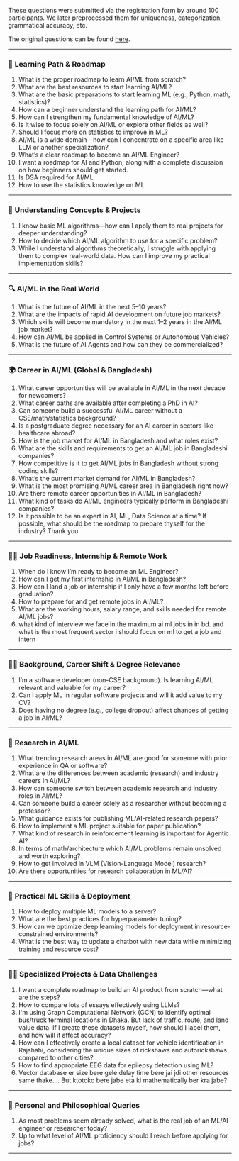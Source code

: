 These questions were submitted via the registration form by around 100 participants. We later preprocessed them for uniqueness, categorization, grammatical accuracy, etc.

The original questions can be found [here](https://docs.google.com/document/d/1WQgiObO269CnWGjyCJqx9-CX7aWynPV5CAspph0Uqzw/edit?usp=sharing). 

---

### 📘 **Learning Path & Roadmap**
1. What is the proper roadmap to learn AI/ML from scratch?
2. What are the best resources to start learning AI/ML?
3. What are the basic preparations to start learning ML (e.g., Python, math, statistics)?
4. How can a beginner understand the learning path for AI/ML?
5. How can I strengthen my fundamental knowledge of AI/ML?
6. Is it wise to focus solely on AI/ML or explore other fields as well?
7. Should I focus more on statistics to improve in ML?
8. AI/ML is a wide domain—how can I concentrate on a specific area like LLM or another specialization?
9. What’s a clear roadmap to become an AI/ML Engineer?
10. I want a roadmap for AI and Python, along with a complete discussion on how beginners should get started.
11. Is DSA required for AI/ML
12. How to use the statistics knowledge on ML

---

### 🧠 **Understanding Concepts & Projects**
1. I know basic ML algorithms—how can I apply them to real projects for deeper understanding?
2. How to decide which AI/ML algorithm to use for a specific problem?
3. While I understand algorithms theoretically, I struggle with applying them to complex real-world data. How can I improve my practical implementation skills?

---

### 🔍 **AI/ML in the Real World**
1. What is the future of AI/ML in the next 5–10 years?
2. What are the impacts of rapid AI development on future job markets?
3. Which skills will become mandatory in the next 1–2 years in the AI/ML job market?
4. How can AI/ML be applied in Control Systems or Autonomous Vehicles?
5. What is the future of AI Agents and how can they be commercialized?

---

### 🌍 **Career in AI/ML (Global & Bangladesh)**
1. What career opportunities will be available in AI/ML in the next decade for newcomers?
2. What career paths are available after completing a PhD in AI?
3. Can someone build a successful AI/ML career without a CSE/math/statistics background?
4. Is a postgraduate degree necessary for an AI career in sectors like healthcare abroad?
5. How is the job market for AI/ML in Bangladesh and what roles exist?
6. What are the skills and requirements to get an AI/ML job in Bangladeshi companies?
7. How competitive is it to get AI/ML jobs in Bangladesh without strong coding skills?
8. What’s the current market demand for AI/ML in Bangladesh?
9. What is the most promising AI/ML career area in Bangladesh right now?
10. Are there remote career opportunities in AI/ML in Bangladesh?
11. What kind of tasks do AI/ML engineers typically perform in Bangladeshi companies?
12. Is it possible to be an expert in AI, ML, Data Science at a time? If possible, what should be the roadmap to prepare thyself for the industry?  Thank you.


---

### 🧑‍💻 **Job Readiness, Internship & Remote Work**
1. When do I know I’m ready to become an ML Engineer?
2. How can I get my first internship in AI/ML in Bangladesh?
3. How can I land a job or internship if I only have a few months left before graduation?
4. How to prepare for and get remote jobs in AI/ML?
5. What are the working hours, salary range, and skills needed for remote AI/ML jobs?
6. what kind of interview  we face in the maximum ai ml jobs in in bd. and what is the most frequent sector i should focus on ml to get a job and intern

---

### 👩‍🎓 **Background, Career Shift & Degree Relevance**
1. I’m a software developer (non-CSE background). Is learning AI/ML relevant and valuable for my career?
2. Can I apply ML in regular software projects and will it add value to my CV?
3. Does having no degree (e.g., college dropout) affect chances of getting a job in AI/ML?

---

### 🔬 **Research in AI/ML**
1. What trending research areas in AI/ML are good for someone with prior experience in QA or software?
2. What are the differences between academic (research) and industry careers in AI/ML?
3. How can someone switch between academic research and industry roles in AI/ML?
4. Can someone build a career solely as a researcher without becoming a professor?
5. What guidance exists for publishing ML/AI-related research papers?
6. How to implement a ML project suitable for paper publication?
7. What kind of research in reinforcement learning is important for Agentic AI?
8. In terms of math/architecture which AI/ML problems remain unsolved and worth exploring?
9. How to get involved in VLM (Vision-Language Model) research?
10. Are there opportunities for research collaboration in ML/AI?

---

### 🧰 **Practical ML Skills & Deployment**
1. How to deploy multiple ML models to a server?
2. What are the best practices for hyperparameter tuning?
3. How can we optimize deep learning models for deployment in resource-constrained environments?
4. What is the best way to update a chatbot with new data while minimizing training and resource cost?

---

### 🧑‍🔬 **Specialized Projects & Data Challenges**
1. I want a complete roadmap to build an AI product from scratch—what are the steps?
2. How to compare lots of essays effectively using LLMs?
3. I'm using Graph Computational Network (GCN) to identify optimal bus/truck terminal locations in Dhaka. But lack of traffic, route, and land value data. If I create these datasets myself, how should I label them, and how will it affect accuracy?
4. How can I effectively create a local dataset for vehicle identification in Rajshahi, considering the unique sizes of rickshaws and autorickshaws compared to other cities?
5. How to find appropriate EEG data for epilepsy detection using ML?
6. Vector database er size bere gele delay time bere jai jdi other resources same thake.... But ktotoko bere jabe eta ki mathematically ber kra jabe?


---

### 🧭 **Personal and Philosophical Queries**
1. As most problems seem already solved, what is the real job of an ML/AI engineer or researcher today?
2. Up to what level of AI/ML proficiency should I reach before applying for jobs?

---



